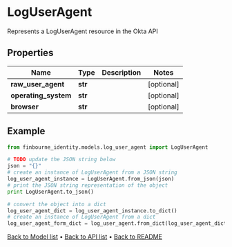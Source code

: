 # LogUserAgent

Represents a LogUserAgent resource in the Okta API

## Properties
Name | Type | Description | Notes
------------ | ------------- | ------------- | -------------
**raw_user_agent** | **str** |  | [optional] 
**operating_system** | **str** |  | [optional] 
**browser** | **str** |  | [optional] 

## Example

```python
from finbourne_identity.models.log_user_agent import LogUserAgent

# TODO update the JSON string below
json = "{}"
# create an instance of LogUserAgent from a JSON string
log_user_agent_instance = LogUserAgent.from_json(json)
# print the JSON string representation of the object
print LogUserAgent.to_json()

# convert the object into a dict
log_user_agent_dict = log_user_agent_instance.to_dict()
# create an instance of LogUserAgent from a dict
log_user_agent_form_dict = log_user_agent.from_dict(log_user_agent_dict)
```
[Back to Model list](../README.md#documentation-for-models) &#8226; [Back to API list](../README.md#documentation-for-api-endpoints) &#8226; [Back to README](../README.md)


